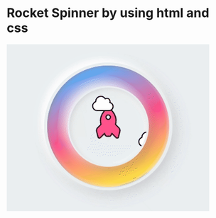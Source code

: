# Rocket Spinner by using html and css

<img src="https://github.com/Hamsiny/RocketSpinner/blob/master/rocket-spinner.gif?raw=true">
